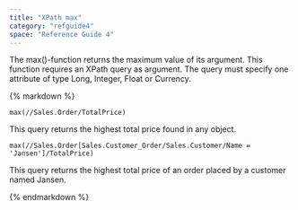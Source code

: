 ```yaml
---
title: "XPath max"
category: "refguide4"
space: "Reference Guide 4"
---
```

The max()-function returns the maximum value of its argument.
This function requires an XPath query as argument. The query must specify one attribute of type Long, Integer, Float or Currency.

<div class="alert alert-info">{% markdown %}

```
max(//Sales.Order/TotalPrice)

```

This query returns the highest total price found in any object.

```
max(//Sales.Order[Sales.Customer_Order/Sales.Customer/Name = 'Jansen']/TotalPrice)

```

This query returns the highest total price of an order placed by a customer named Jansen.

{% endmarkdown %}</div>